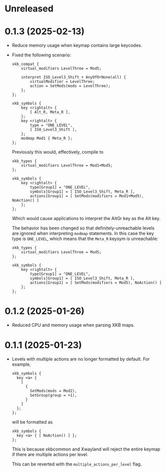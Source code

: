 # Unreleased

# 0.1.3 (2025-02-13)

- Reduce memory usage when keymap contains large keycodes.
- Fixed the following scenario:

  ```xkb
  xkb_compat {
      virtual_modifiers LevelThree = Mod5;

      interpret ISO_Level3_Shift + AnyOfOrNone(all) {
          virtualModifier = LevelThree;
          action = SetMods(mods = LevelThree);
      };
  };

  xkb_symbols {
      key <rightalt> {
          [ Alt_R, Meta_R ],
      };
      key <rightalt> {
          type = "ONE_LEVEL",
          [ ISO_Level3_Shift ],
      };
      modmap Mod1 { Meta_R };
  };
  ```
  
  Previously this would, effectively, compile to

  ```xkb
  xkb_types {
      virtual_modifiers LevelThree = Mod1+Mod5;
  };

  xkb_symbols {
      key <rightalt> {
          type[Group1] = "ONE_LEVEL",
          symbols[Group1] = [ ISO_Level3_Shift, Meta_R ],
          actions[Group1] = [ SetMods(modifiers = Mod1+Mod5), NoAction() ]
      };
  };
  ```
  
  Which would cause applications to interpret the AltGr key as the Alt key.
  
  The behavior has been changed so that definitely-unreachable levels are ignored when
  interpreting `modmap` statements. In this case the key type is `ONE_LEVEL`, which means
  that the `Meta_R` keysym is unreachable:
  
  ```xkb
  xkb_types {
      virtual_modifiers LevelThree = Mod5;
  };

  xkb_symbols {
      key <rightalt> {
          type[Group1] = "ONE_LEVEL",
          symbols[Group1] = [ ISO_Level3_Shift, Meta_R ],
          actions[Group1] = [ SetMods(modifiers = Mod5), NoAction() ]
      };
  };
  ```

# 0.1.2 (2025-01-26)

- Reduced CPU and memory usage when parsing XKB maps.

# 0.1.1 (2025-01-23)

- Levels with multiple actions are no longer formatted by default. For example,

  ```xkb
  xkb_symbols {
    key <a> {
      [
        {
          SetMods(mods = Mod2),
          SetGroup(group = +1),
        }
      ]
    };
  };
  ```
  
  will be formatted as

  ```xkb
  xkb_symbols {
    key <a> { [ NoAction() ] };
  };
  ```
  
  This is because xkbcommon and Xwayland will reject the entire keymap if there are
  multiple actions per level.

  This can be reverted with the `multiple_actions_per_level` flag.
